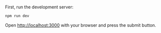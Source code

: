 First, run the development server:

```bash
npm run dev
```

Open [http://localhost:3000](http://localhost:3000) with your browser and press the submit button.
